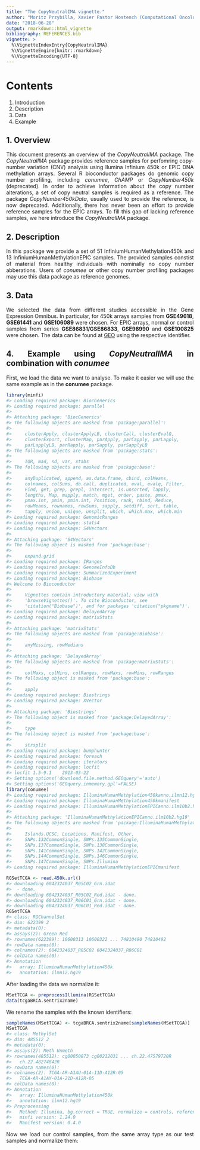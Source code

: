 ```yaml
---
title: "The CopyNeutralIMA vignette."
author: "Moritz Przybilla, Xavier Pastor Hostench (Computational Oncology, German Cancer Research Center, Heidelberg, Germany)"
date: "2018-06-28"
output: rmarkdown::html_vignette
bibliography: REFERENCES.bib
vignette: >
  %\VignetteIndexEntry{CopyNeutralIMA}
  %\VignetteEngine{knitr::rmarkdown}
  %\VignetteEncoding{UTF-8}
---
```

<style>
body {
text-align: justify}
</style>



# Contents 
1. Introduction
1. Description
1. Data
1. Example 

## 1. Overview
This document presents an overview of the *CopyNeutralIMA* package. The *CopyNeutralIMA* package provides reference samples for perfomring copy-number variation (CNV) analysis using Ilumina Infinium 450k or EPIC DNA methylation arrays. Several R bioconductor packages do genomic copy number profiling, including *conumee*, *ChAMP* or *CopyNumber450k* (deprecated). In order to achieve information about the copy number alterations, a set of copy neutral samples is required as a reference. The package *CopyNumber450kData*, usually used to provide the reference, is now deprecated. Additionally, there has never been an effort to provide reference samples for the EPIC arrays. To fill this gap of lacking reference samples, we here introduce the *CopyNeutralIMA* package. 

## 2. Description

In this package we provide a set of 51 InfiniumHumanMethylation450k and 13 InfiniumHumanMethylationEPIC samples. The provided samples constist of material from healthy individuals with nominally no copy number abberations. Users of *conumee* or other copy number profiling packages may use this data package as reference genomes.

## 3. Data

We selected the data from different studies accessible in the Gene Expression Omnibus. In particular, for 450k arrays samples from **GSE49618**, **GSE61441** and **GSE106089** were chosen. For EPIC arrays, normal or control samples from series **GSE86831/GSE86833**, **GSE98990** and **GSE100825** were chosen. The data can be found at [GEO](https://www.ncbi.nlm.nih.gov/geo/) using the respective identifier. 

## 4. Example using *CopyNeutralIMA* in combination with *conumee*

First, we load the data we want to analyse. To make it easier we will use the same example as in the **conumee** package.


```r
library(minfi)
#> Loading required package: BiocGenerics
#> Loading required package: parallel
#> 
#> Attaching package: 'BiocGenerics'
#> The following objects are masked from 'package:parallel':
#> 
#>     clusterApply, clusterApplyLB, clusterCall, clusterEvalQ,
#>     clusterExport, clusterMap, parApply, parCapply, parLapply,
#>     parLapplyLB, parRapply, parSapply, parSapplyLB
#> The following objects are masked from 'package:stats':
#> 
#>     IQR, mad, sd, var, xtabs
#> The following objects are masked from 'package:base':
#> 
#>     anyDuplicated, append, as.data.frame, cbind, colMeans,
#>     colnames, colSums, do.call, duplicated, eval, evalq, Filter,
#>     Find, get, grep, grepl, intersect, is.unsorted, lapply,
#>     lengths, Map, mapply, match, mget, order, paste, pmax,
#>     pmax.int, pmin, pmin.int, Position, rank, rbind, Reduce,
#>     rowMeans, rownames, rowSums, sapply, setdiff, sort, table,
#>     tapply, union, unique, unsplit, which, which.max, which.min
#> Loading required package: GenomicRanges
#> Loading required package: stats4
#> Loading required package: S4Vectors
#> 
#> Attaching package: 'S4Vectors'
#> The following object is masked from 'package:base':
#> 
#>     expand.grid
#> Loading required package: IRanges
#> Loading required package: GenomeInfoDb
#> Loading required package: SummarizedExperiment
#> Loading required package: Biobase
#> Welcome to Bioconductor
#> 
#>     Vignettes contain introductory material; view with
#>     'browseVignettes()'. To cite Bioconductor, see
#>     'citation("Biobase")', and for packages 'citation("pkgname")'.
#> Loading required package: DelayedArray
#> Loading required package: matrixStats
#> 
#> Attaching package: 'matrixStats'
#> The following objects are masked from 'package:Biobase':
#> 
#>     anyMissing, rowMedians
#> 
#> Attaching package: 'DelayedArray'
#> The following objects are masked from 'package:matrixStats':
#> 
#>     colMaxs, colMins, colRanges, rowMaxs, rowMins, rowRanges
#> The following object is masked from 'package:base':
#> 
#>     apply
#> Loading required package: Biostrings
#> Loading required package: XVector
#> 
#> Attaching package: 'Biostrings'
#> The following object is masked from 'package:DelayedArray':
#> 
#>     type
#> The following object is masked from 'package:base':
#> 
#>     strsplit
#> Loading required package: bumphunter
#> Loading required package: foreach
#> Loading required package: iterators
#> Loading required package: locfit
#> locfit 1.5-9.1 	 2013-03-22
#> Setting options('download.file.method.GEOquery'='auto')
#> Setting options('GEOquery.inmemory.gpl'=FALSE)
library(conumee)
#> Loading required package: IlluminaHumanMethylation450kanno.ilmn12.hg19
#> Loading required package: IlluminaHumanMethylation450kmanifest
#> Loading required package: IlluminaHumanMethylationEPICanno.ilm10b2.hg19
#> 
#> Attaching package: 'IlluminaHumanMethylationEPICanno.ilm10b2.hg19'
#> The following objects are masked from 'package:IlluminaHumanMethylation450kanno.ilmn12.hg19':
#> 
#>     Islands.UCSC, Locations, Manifest, Other,
#>     SNPs.132CommonSingle, SNPs.135CommonSingle,
#>     SNPs.137CommonSingle, SNPs.138CommonSingle,
#>     SNPs.141CommonSingle, SNPs.142CommonSingle,
#>     SNPs.144CommonSingle, SNPs.146CommonSingle,
#>     SNPs.147CommonSingle, SNPs.Illumina
#> Loading required package: IlluminaHumanMethylationEPICmanifest

RGSetTCGA <- read.450k.url()
#> downloading 6042324037_R05C02_Grn.idat
#>  - done.
#> downloading 6042324037_R05C02_Red.idat - done.
#> downloading 6042324037_R06C01_Grn.idat - done.
#> downloading 6042324037_R06C01_Red.idat - done.
RGSetTCGA
#> class: RGChannelSet 
#> dim: 622399 2 
#> metadata(0):
#> assays(2): Green Red
#> rownames(622399): 10600313 10600322 ... 74810490 74810492
#> rowData names(0):
#> colnames(2): 6042324037_R05C02 6042324037_R06C01
#> colData names(0):
#> Annotation
#>   array: IlluminaHumanMethylation450k
#>   annotation: ilmn12.hg19
```

After loading the data we normalize it:

```r
MSetTCGA <- preprocessIllumina(RGSetTCGA)
data(tcgaBRCA.sentrix2name)
```

We rename the samples with the known identifiers:

```r
sampleNames(MSetTCGA) <- tcgaBRCA.sentrix2name[sampleNames(MSetTCGA)]
MSetTCGA
#> class: MethylSet 
#> dim: 485512 2 
#> metadata(0):
#> assays(2): Meth Unmeth
#> rownames(485512): cg00050873 cg00212031 ... ch.22.47579720R
#>   ch.22.48274842R
#> rowData names(0):
#> colnames(2): TCGA-AR-A1AU-01A-11D-A12R-05
#>   TCGA-AR-A1AY-01A-21D-A12R-05
#> colData names(0):
#> Annotation
#>   array: IlluminaHumanMethylation450k
#>   annotation: ilmn12.hg19
#> Preprocessing
#>   Method: Illumina, bg.correct = TRUE, normalize = controls, reference = 1
#>   minfi version: 1.24.0
#>   Manifest version: 0.4.0
```

Now we load our control samples, from the same array type as our test samples and normalize them:




